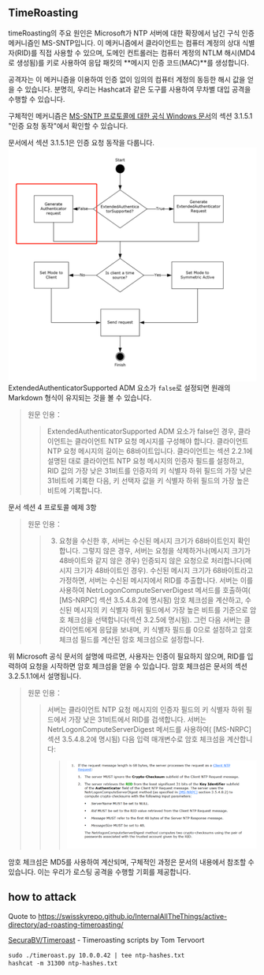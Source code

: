 ## TimeRoasting

timeRoasting의 주요 원인은 Microsoft가 NTP 서버에 대한 확장에서 남긴 구식 인증 메커니즘인 MS-SNTP입니다. 이 메커니즘에서 클라이언트는 컴퓨터 계정의 상대 식별자(RID)를 직접 사용할 수 있으며, 도메인 컨트롤러는 컴퓨터 계정의 NTLM 해시(MD4로 생성됨)를 키로 사용하여 응답 패킷의 **메시지 인증 코드(MAC)**를 생성합니다.

공격자는 이 메커니즘을 이용하여 인증 없이 임의의 컴퓨터 계정의 동등한 해시 값을 얻을 수 있습니다. 분명히, 우리는 Hashcat과 같은 도구를 사용하여 무차별 대입 공격을 수행할 수 있습니다.

구체적인 메커니즘은 [MS-SNTP 프로토콜에 대한 공식 Windows 문서](https://winprotocoldoc.z19.web.core.windows.net/MS-SNTP/%5bMS-SNTP%5d.pdf)의 섹션 3.1.5.1 "인증 요청 동작"에서 확인할 수 있습니다.

문서에서 섹션 3.1.5.1은 인증 요청 동작을 다룹니다.
![](../../images/Pasted%20image%2020250709114508.png)
ExtendedAuthenticatorSupported ADM 요소가 `false`로 설정되면 원래의 Markdown 형식이 유지되는 것을 볼 수 있습니다.

>원문 인용：
>>ExtendedAuthenticatorSupported ADM 요소가 false인 경우, 클라이언트는 클라이언트 NTP 요청 메시지를 구성해야 합니다. 클라이언트 NTP 요청 메시지의 길이는 68바이트입니다. 클라이언트는 섹션 2.2.1에 설명된 대로 클라이언트 NTP 요청 메시지의 인증자 필드를 설정하고, RID 값의 가장 낮은 31비트를 인증자의 키 식별자 하위 필드의 가장 낮은 31비트에 기록한 다음, 키 선택자 값을 키 식별자 하위 필드의 가장 높은 비트에 기록합니다.

문서 섹션 4 프로토콜 예제 3항

>원문 인용：
>>3. 요청을 수신한 후, 서버는 수신된 메시지 크기가 68바이트인지 확인합니다. 그렇지 않은 경우, 서버는 요청을 삭제하거나(메시지 크기가 48바이트와 같지 않은 경우) 인증되지 않은 요청으로 처리합니다(메시지 크기가 48바이트인 경우). 수신된 메시지 크기가 68바이트라고 가정하면, 서버는 수신된 메시지에서 RID를 추출합니다. 서버는 이를 사용하여 NetrLogonComputeServerDigest 메서드를 호출하여( [MS-NRPC] 섹션 3.5.4.8.2에 명시됨) 암호 체크섬을 계산하고, 수신된 메시지의 키 식별자 하위 필드에서 가장 높은 비트를 기준으로 암호 체크섬을 선택합니다(섹션 3.2.5에 명시됨). 그런 다음 서버는 클라이언트에게 응답을 보내며, 키 식별자 필드를 0으로 설정하고 암호 체크섬 필드를 계산된 암호 체크섬으로 설정합니다.

위 Microsoft 공식 문서의 설명에 따르면, 사용자는 인증이 필요하지 않으며, RID를 입력하여 요청을 시작하면 암호 체크섬을 얻을 수 있습니다. 암호 체크섬은 문서의 섹션 3.2.5.1.1에서 설명됩니다.

>원문 인용：
>>서버는 클라이언트 NTP 요청 메시지의 인증자 필드의 키 식별자 하위 필드에서 가장 낮은 31비트에서 RID를 검색합니다. 서버는 NetrLogonComputeServerDigest 메서드를 사용하여( [MS-NRPC] 섹션 3.5.4.8.2에 명시됨) 다음 입력 매개변수로 암호 체크섬을 계산합니다:
>>>![](../../images/Pasted%20image%2020250709115757.png)

암호 체크섬은 MD5를 사용하여 계산되며, 구체적인 과정은 문서의 내용에서 참조할 수 있습니다. 이는 우리가 로스팅 공격을 수행할 기회를 제공합니다.

## how to attack

Quote to https://swisskyrepo.github.io/InternalAllTheThings/active-directory/ad-roasting-timeroasting/

[SecuraBV/Timeroast](https://github.com/SecuraBV/Timeroast) - Timeroasting scripts by Tom Tervoort
```
sudo ./timeroast.py 10.0.0.42 | tee ntp-hashes.txt
hashcat -m 31300 ntp-hashes.txt
